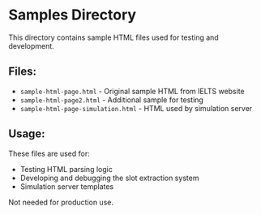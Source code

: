 # Samples Directory

This directory contains sample HTML files used for testing and development.

## Files:

- `sample-html-page.html` - Original sample HTML from IELTS website
- `sample-html-page2.html` - Additional sample for testing
- `sample-html-page-simulation.html` - HTML used by simulation server

## Usage:

These files are used for:
- Testing HTML parsing logic
- Developing and debugging the slot extraction system
- Simulation server templates

Not needed for production use.
